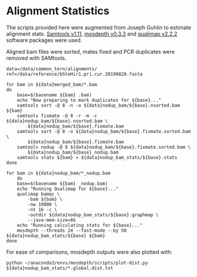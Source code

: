 # Alignment Statistics
The scripts provided here were augmented from Joseph Guhlin to estimate alignment stats. [Samtools v1.11](https://github.com/samtools/samtools), [mosdepth v0.3.3](https://github.com/brentp/mosdepth) and [qualimap v2.2.2](http://qualimap.conesalab.org/) software packages were used.

Aligned bam files were sorted, mates fixed and PCR duplicates were removed with SAMtools.
```
data=/data/common_tern/alignments/
ref=/data/reference/bSteHir1.pri.cur.20190820.fasta

for bam in ${data}merged_bam/*.bam
do
    base=$(basename ${bam} .bam)
    echo "Now preparing to mark duplicates for ${base}..."
    samtools sort -@ 8 -n -o ${data}nodup_bam/${base}.nsorted.bam ${bam}
    samtools fixmate -@ 8 -r -m -c ${data}nodup_bam/${base}.nsorted.bam \
        ${data}nodup_bam/${base}.fixmate.bam
    samtools sort -@ 8 -o ${data}nodup_bam/${base}.fixmate.sorted.bam \
        ${data}nodup_bam/${base}.fixmate.bam
    samtools nodup -@ 8 ${data}nodup_bam/${base}.fixmate.sorted.bam \
        ${data}nodup_bam/${base}_nodup.bam
    samtools stats ${bam} > ${data}nodup_bam_stats/${base}.stats
done
```

```
for bam in ${data}nodup_bam/*_nodup.bam
    do
    base=$(basename ${bam} _nodup.bam)
    echo "Running Qualimap for ${base}..."
    qualimap bamqc \
        -bam ${bam} \
        -nw 10000 \
        -nt 16 -c \
        -outdir ${data}nodup_bam_stats/${base}.graphmap \
        --java-mem-size=8G
    echo "Running calculating stats for ${base}..."
    mosdepth --threads 24 --fast-mode --by 50 ${data}nodup_bam_stats/${base} ${bam}
done
```
For ease of comparisons, mosdepth outputs were also plotted with:
```
python ~/anaconda3/envs/mosdepth/scripts/plot-dist.py ${data}nodup_bam_stats/*.global.dist.txt
```